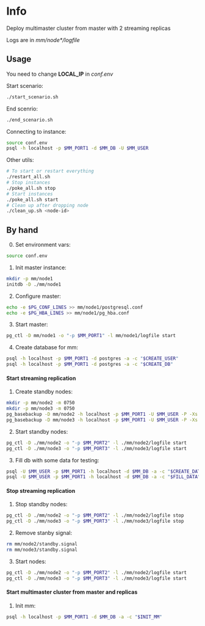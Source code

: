 # Info
Deploy multimaster cluster from master with 2 streaming replicas

Logs are in _mm/node*/logfile_

## Usage
You need to change **LOCAL_IP** in _conf.env_

Start scenario:
```bash
./start_scenario.sh
```

End scenrio:
```bash
./end_scenario.sh
```

Connecting to instance:
```bash
source conf.env
psql -h localhost -p $MM_PORT1 -d $MM_DB -U $MM_USER
```

Other utils:

```bash
# To start or restart everything
./restart_all.sh
# Stop instances
./poke_all.sh stop
# Start instances
./poke_all.sh start
# Clean up after dropping node
./clean_up.sh <node-id>
```

## By hand

0. Set environment vars:
```bash
source conf.env
```

1. Init master instance:
```bash
mkdir -p mm/node1
initdb -D ./mm/node1
```

2. Configure master:
```bash
echo -e $PG_CONF_LINES >> mm/node1/postgresql.conf
echo -e $PG_HBA_LINES >> mm/node1/pg_hba.conf
```

3. Start master:
```bash
pg_ctl -D mm/node1 -o "-p $MM_PORT1" -l mm/node1/logfile start
```

4. Create database for mm:
```bash
psql -h localhost -p $MM_PORT1 -d postgres -a -c "$CREATE_USER"
psql -h localhost -p $MM_PORT1 -d postgres -a -c "$CREATE_DB"
```

#### Start streaming replication

1. Create standby nodes:
```bash
mkdir -p mm/node2 -m 0750
mkdir -p mm/node3 -m 0750
pg_basebackup -D mm/node2 -h localhost -p $MM_PORT1 -U $MM_USER -P -Xs -R
pg_basebackup -D mm/node3 -h localhost -p $MM_PORT1 -U $MM_USER -P -Xs -R
```

2. Start standby nodes:
```bash
pg_ctl -D ./mm/node2 -o "-p $MM_PORT2" -l ./mm/node2/logfile start
pg_ctl -D ./mm/node3 -o "-p $MM_PORT3" -l ./mm/node3/logfile start
```

3. Fill db with some data for testing:
```bash
psql -U $MM_USER -p $MM_PORT1 -h localhost -d $MM_DB -a -c "$CREATE_DATA"
psql -U $MM_USER -p $MM_PORT1 -h localhost -d $MM_DB -a -c "$FILL_DATA"
```

#### Stop streaming replication

1. Stop standby nodes:
```bash
pg_ctl -D ./mm/node2 -o "-p $MM_PORT2" -l ./mm/node2/logfile stop
pg_ctl -D ./mm/node3 -o "-p $MM_PORT3" -l ./mm/node3/logfile stop
```

2. Remove stanby signal:
```bash
rm mm/node2/standby.signal
rm mm/node3/standby.signal
```

3. Start nodes:
```bash
pg_ctl -D ./mm/node2 -o "-p $MM_PORT2" -l ./mm/node2/logfile start
pg_ctl -D ./mm/node3 -o "-p $MM_PORT3" -l ./mm/node3/logfile start
```

#### Start multimaster cluster from master and replicas

1. Init mm:
```bash
psql -h localhost -p $MM_PORT1 -d $MM_DB -a -c "$INIT_MM"
```
